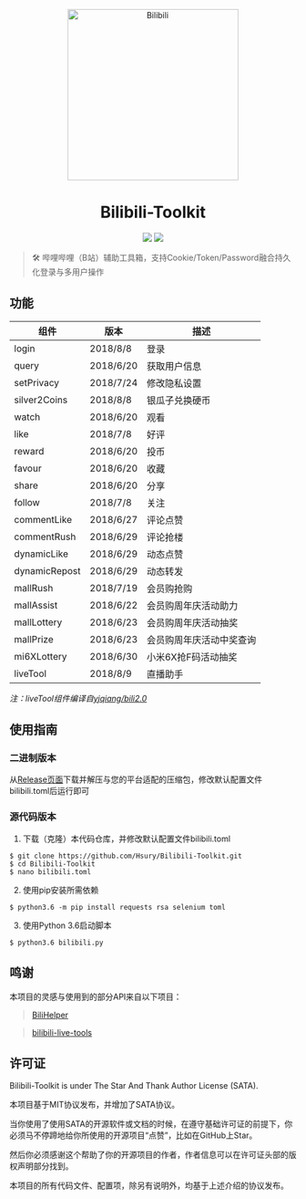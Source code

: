 <p align="center">
<img src="http://dl.kagamiz.com/Bilibili.png" alt="Bilibili" width="300px">
</p>

<h1 align="center">Bilibili-Toolkit</h1>

<p align="center">
<img src="https://img.shields.io/badge/version-2018.8.9-green.svg?longCache=true&style=for-the-badge">
<img src="https://img.shields.io/badge/license-SATA-blue.svg?longCache=true&style=for-the-badge">
</p>

> 🛠️ 哔哩哔哩（B站）辅助工具箱，支持Cookie/Token/Password融合持久化登录与多用户操作

## 功能

|组件                |版本           |描述                          |
|--------------------|---------------|------------------------------|
|login               |2018/8/8       |登录                          |
|query               |2018/6/20      |获取用户信息                  |
|setPrivacy          |2018/7/24      |修改隐私设置                  |
|silver2Coins        |2018/8/8       |银瓜子兑换硬币                |
|watch               |2018/6/20      |观看                          |
|like                |2018/7/8       |好评                          |
|reward              |2018/6/20      |投币                          |
|favour              |2018/6/20      |收藏                          |
|share               |2018/6/20      |分享                          |
|follow              |2018/7/8       |关注                          |
|commentLike         |2018/6/27      |评论点赞                      |
|commentRush         |2018/6/29      |评论抢楼                      |
|dynamicLike         |2018/6/29      |动态点赞                      |
|dynamicRepost       |2018/6/29      |动态转发                      |
|mallRush            |2018/7/19      |会员购抢购                    |
|mallAssist          |2018/6/22      |会员购周年庆活动助力          |
|mallLottery         |2018/6/23      |会员购周年庆活动抽奖          |
|mallPrize           |2018/6/23      |会员购周年庆活动中奖查询      |
|mi6XLottery         |2018/6/30      |小米6X抢F码活动抽奖           |
|liveTool            |2018/8/9       |直播助手                      |

*注：liveTool组件编译自[yjqiang/bili2.0](https://github.com/yjqiang/bili2.0)*

## 使用指南

### 二进制版本

从[Release页面](https://github.com/Hsury/Bilibili-Toolkit/releases)下载并解压与您的平台适配的压缩包，修改默认配置文件bilibili.toml后运行即可

### 源代码版本

1. 下载（克隆）本代码仓库，并修改默认配置文件bilibili.toml

```
$ git clone https://github.com/Hsury/Bilibili-Toolkit.git
$ cd Bilibili-Toolkit
$ nano bilibili.toml
```

2. 使用pip安装所需依赖

```
$ python3.6 -m pip install requests rsa selenium toml
```

3. 使用Python 3.6启动脚本

```
$ python3.6 bilibili.py
```

## 鸣谢

本项目的灵感与使用到的部分API来自以下项目：

> [BiliHelper](https://github.com/lkeme/BiliHelper)

> [bilibili-live-tools](https://github.com/yjqiang/bilibili-live-tools)

## 许可证

Bilibili-Toolkit is under The Star And Thank Author License (SATA).

本项目基于MIT协议发布，并增加了SATA协议。

当你使用了使用SATA的开源软件或文档的时候，在遵守基础许可证的前提下，你必须马不停蹄地给你所使用的开源项目“点赞”，比如在GitHub上Star。

然后你必须感谢这个帮助了你的开源项目的作者，作者信息可以在许可证头部的版权声明部分找到。

本项目的所有代码文件、配置项，除另有说明外，均基于上述介绍的协议发布。
